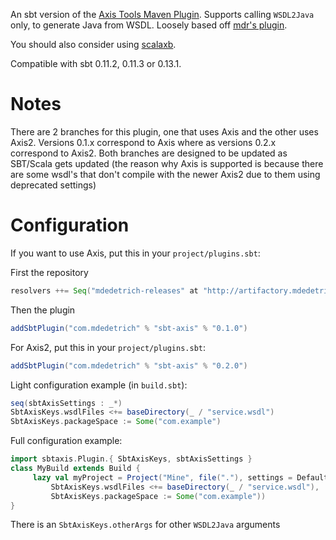 An sbt version of the [Axis Tools Maven Plugin][1]. Supports calling
`WSDL2Java` only, to generate Java from WSDL. Loosely based off
[mdr's plugin][3].



You should also consider using [scalaxb][2].

Compatible with sbt 0.11.2, 0.11.3 or 0.13.1.

# Notes

There are 2 branches for this plugin, one that uses Axis and the other uses Axis2.
Versions 0.1.x correspond to Axis where as versions 0.2.x correspond to Axis2. Both branches
are designed to be updated as SBT/Scala gets updated (the reason why Axis is supported is because
there are some wsdl's that don't compile with the newer Axis2 due to them using deprecated settings)

# Configuration

If you want to use Axis, put this in your `project/plugins.sbt`:

First the repository

```scala
resolvers ++= Seq("mdedetrich-releases" at "http://artifactory.mdedetrich.com/libs-release")
```

Then the plugin

```scala
addSbtPlugin("com.mdedetrich" % "sbt-axis" % "0.1.0")
```

For Axis2, put this in your `project/plugins.sbt`:

```scala
addSbtPlugin("com.mdedetrich" % "sbt-axis" % "0.2.0")
```

Light configuration example (in `build.sbt`):

```scala
seq(sbtAxisSettings : _*)
SbtAxisKeys.wsdlFiles <+= baseDirectory(_ / "service.wsdl")
SbtAxisKeys.packageSpace := Some("com.example")
```


Full configuration example:

```scala
import sbtaxis.Plugin.{ SbtAxisKeys, sbtAxisSettings }
class MyBuild extends Build {
     lazy val myProject = Project("Mine", file("."), settings = Defaults.defaultSettings ++ sbtAxisSettings ++ Seq(
         SbtAxisKeys.wsdlFiles <+= baseDirectory(_ / "service.wsdl"),
         SbtAxisKeys.packageSpace := Some("com.example"))
}
```

There is an `SbtAxisKeys.otherArgs` for other `WSDL2Java` arguments

  [1]: http://mojo.codehaus.org/axistools-maven-plugin/
  [2]: http://scalaxb.org/sbt-scalaxb
  [3]: https://github.com/mdr/sbt-axis
